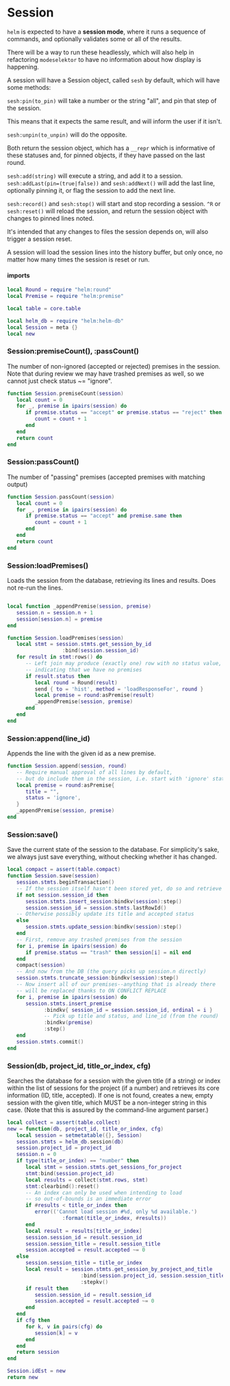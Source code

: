 # Session


  `helm` is expected to have a **session mode**, where it runs a sequence of
commands, and optionally validates some or all of the results\.

There will be a way to run these headlessly, which will also help in
refactoring `modeselektor` to have no information about how display is
happening\.

A session will have a Session object, called `sesh` by default, which will
have some methods:

`sesh:pin(to_pin)` will take a number or the string "all", and pin that
step of the session\.

This means that it expects the same result, and will inform the user if it
isn't\.

`sesh:unpin(to_unpin)` will do the opposite\.

Both return the session object, which has a `__repr` which is informative of
these statuses and, for pinned objects, if they have passed on the last round\.

`sesh:add(string)` will execute a string, and add it to a session\.
`sesh:addLast(pin=(true|false))` and `sesh:addNext()` will add the last
line, optionally pinning it, or flag the session to add the next line\.

`sesh:record()` and `sesh:stop()` will start and stop recording a session\.
`^R` or `sesh:reset()` will reload the session, and return the session object
with changes to pinned lines noted\.

It's intended that any changes to files the session depends on, will also
trigger a session reset\.

A session will load the session lines into the history buffer, but only once,
no matter how many times the session is reset or run\.


#### imports

```lua
local Round = require "helm:round"
local Premise = require "helm:premise"

local table = core.table
```


```lua
local helm_db = require "helm:helm-db"
local Session = meta {}
local new
```

### Session:premiseCount\(\), :passCount\(\)

The number of non\-ignored \(accepted or rejected\) premises in the session\.
Note that during review we may have trashed premises as well, so we
cannot just check status ~= "ignore"\.

```lua
function Session.premiseCount(session)
   local count = 0
   for _, premise in ipairs(session) do
      if premise.status == "accept" or premise.status == "reject" then
         count = count + 1
      end
   end
   return count
end
```

### Session:passCount\(\)

The number of "passing" premises \(accepted premises with matching output\)

```lua
function Session.passCount(session)
   local count = 0
   for _, premise in ipairs(session) do
      if premise.status == "accept" and premise.same then
         count = count + 1
      end
   end
   return count
end
```


### Session:loadPremises\(\)

Loads the session from the database, retrieving its lines and results\.
Does not re\-run the lines\.

```lua

local function _appendPremise(session, premise)
   session.n = session.n + 1
   session[session.n] = premise
end

function Session.loadPremises(session)
   local stmt = session.stmts.get_session_by_id
                  :bind(session.session_id)
   for result in stmt:rows() do
      -- Left join may produce (exactly one) row with no status value,
      -- indicating that we have no premises
      if result.status then
         local round = Round(result)
         send { to = 'hist', method = 'loadResponseFor', round }
         local premise = round:asPremise(result)
         _appendPremise(session, premise)
      end
   end
end
```


### Session:append\(line\_id\)

Appends the line with the given id as a new premise\.

```lua
function Session.append(session, round)
   -- Require manual approval of all lines by default,
   -- but do include them in the session, i.e. start with 'ignore' status
   local premise = round:asPremise{
      title = "",
      status = 'ignore',
   }
   _appendPremise(session, premise)
end
```


### Session:save\(\)

Save the current state of the session to the database\. For simplicity's sake,
we always just save everything, without checking whether it has changed\.

```lua
local compact = assert(table.compact)
function Session.save(session)
   session.stmts.beginTransaction()
   -- If the session itself hasn't been stored yet, do so and retrieve its id
   if not session.session_id then
      session.stmts.insert_session:bindkv(session):step()
      session.session_id = session.stmts.lastRowId()
   -- Otherwise possibly update its title and accepted status
   else
      session.stmts.update_session:bindkv(session):step()
   end
   -- First, remove any trashed premises from the session
   for i, premise in ipairs(session) do
      if premise.status == "trash" then session[i] = nil end
   end
   compact(session)
   -- And now from the DB (the query picks up session.n directly)
   session.stmts.truncate_session:bindkv(session):step()
   -- Now insert all of our premises--anything that is already there
   -- will be replaced thanks to ON CONFLICT REPLACE
   for i, premise in ipairs(session) do
      session.stmts.insert_premise
            :bindkv{ session_id = session.session_id, ordinal = i }
            -- Pick up title and status, and line_id (from the round)
            :bindkv(premise)
            :step()
   end
   session.stmts.commit()
end
```


### Session\(db, project\_id, title\_or\_index, cfg\)

Searches the database for a session with the given title \(if a string\) or
index within the list of sessions for the project \(if a number\) and retrieves
its core information \(ID, title, accepted\)\. If one is not found, creates a
new, empty session with the given title, which MUST be a non\-integer string in
this case\. \(Note that this is assured by the command\-line argument parser\.\)

```lua
local collect = assert(table.collect)
new = function(db, project_id, title_or_index, cfg)
   local session = setmetatable({}, Session)
   session.stmts = helm_db.session(db)
   session.project_id = project_id
   session.n = 0
   if type(title_or_index) == "number" then
      local stmt = session.stmts.get_sessions_for_project
      stmt:bind(session.project_id)
      local results = collect(stmt.rows, stmt)
      stmt:clearbind():reset()
      -- An index can only be used when intending to load
      -- so out-of-bounds is an immediate error
      if #results < title_or_index then
         error(('Cannot load session #%d, only %d available.')
                  :format(title_or_index, #results))
      end
      local result = results[title_or_index]
      session.session_id = result.session_id
      session.session_title = result.session_title
      session.accepted = result.accepted ~= 0
   else
      session.session_title = title_or_index
      local result = session.stmts.get_session_by_project_and_title
                        :bind(session.project_id, session.session_title)
                        :stepkv()
      if result then
         session.session_id = result.session_id
         session.accepted = result.accepted ~= 0
      end
   end
   if cfg then
      for k, v in pairs(cfg) do
         session[k] = v
      end
   end
   return session
end
```

```lua
Session.idEst = new
return new
```
